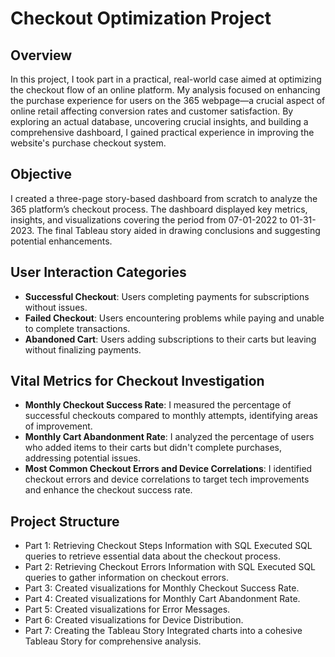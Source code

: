 # Checkout Optimization Project

## Overview
In this project, I took part in a practical, real-world case aimed at optimizing the checkout flow of an online platform.
My analysis focused on enhancing the purchase experience for users on the 365 webpage—a crucial aspect of online retail affecting conversion rates and customer satisfaction.
By exploring an actual database, uncovering crucial insights, and building a comprehensive dashboard, I gained practical experience in improving the website's purchase checkout system.

## Objective
I created a three-page story-based dashboard from scratch to analyze the 365 platform’s checkout process. The dashboard displayed key metrics, insights, and visualizations covering the period from 07-01-2022 to 01-31-2023.
The final Tableau story aided in drawing conclusions and suggesting potential enhancements.

## User Interaction Categories
- **Successful Checkout**: Users completing payments for subscriptions without issues.
- **Failed Checkout**: Users encountering problems while paying and unable to complete transactions.
- **Abandoned Cart**: Users adding subscriptions to their carts but leaving without finalizing payments.

## Vital Metrics for Checkout Investigation
- **Monthly Checkout Success Rate**: I measured the percentage of successful checkouts compared to monthly attempts, identifying areas of improvement.
- **Monthly Cart Abandonment Rate**: I analyzed the percentage of users who added items to their carts but didn't complete purchases, addressing potential issues.
- **Most Common Checkout Errors and Device Correlations**: I identified checkout errors and device correlations to target tech improvements and enhance the checkout success rate.

## Project Structure
- Part 1: Retrieving Checkout Steps Information with SQL
Executed SQL queries to retrieve essential data about the checkout process.
- Part 2: Retrieving Checkout Errors Information with SQL
Executed SQL queries to gather information on checkout errors.
- Part 3: Created visualizations for Monthly Checkout Success Rate.
- Part 4: Created visualizations for Monthly Cart Abandonment Rate.
- Part 5: Created visualizations for Error Messages.
- Part 6: Created visualizations for Device Distribution.
- Part 7: Creating the Tableau Story
Integrated charts into a cohesive Tableau Story for comprehensive analysis.
